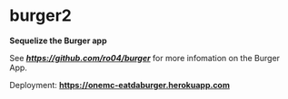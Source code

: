 # burger2

**Sequelize the Burger app**

See ***https://github.com/ro04/burger*** for more infomation on the Burger App. 

Deployment: **https://onemc-eatdaburger.herokuapp.com**
